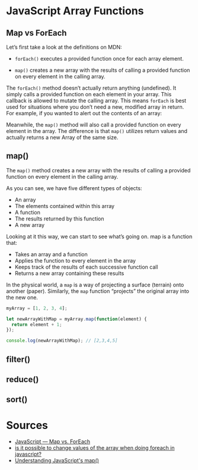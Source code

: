 # JavaScript Array Functions

## Map vs ForEach

Let’s first take a look at the definitions on MDN:

- `forEach()` executes a provided function once for each array element.

- `map()` creates a new array with the results of calling a provided function on every element in the calling array.

The `forEach()` method doesn’t actually return anything (undefined). It simply calls a provided function on each element in your array. This callback is allowed to mutate the calling array. This means `forEach` is best used for situations where you don’t need a new, modified array in return. For example, if you wanted to alert out the contents of an array:

Meanwhile, the `map()` method will also call a provided function on every element in the array. The difference is that `map()` utilizes return values and actually returns a new Array of the same size.

## map()

The `map()` method creates a new array with the results of calling a provided function on every element in the calling array.

As you can see, we have five different types of objects:

- An array
- The elements contained within this array
- A function
- The results returned by this function
- A new array

Looking at it this way, we can start to see what’s going on. map is a function that:

- Takes an array and a function
- Applies the function to every element in the array
- Keeps track of the results of each successive function call
- Returns a new array containing these results

In the physical world, a `map` is a way of projecting a surface (terrain) onto another (paper). Similarly, the `map` function “projects” the original array into the new one.

```javascript
myArray = [1, 2, 3, 4];

let newArrayWithMap = myArray.map(function(element) {
  return element + 1;
});

console.log(newArrayWithMap); // [2,3,4,5]
```

## filter()

## reduce()

## sort()

# Sources

- [JavaScript — Map vs. ForEach](https://codeburst.io/javascript-map-vs-foreach-f38111822c0f)
- [is it possible to change values of the array when doing foreach in javascript?](https://stackoverflow.com/a/31298343)
- [Understanding JavaScript's map()](http://www.discovermeteor.com/blog/understanding-javascript-map/)
